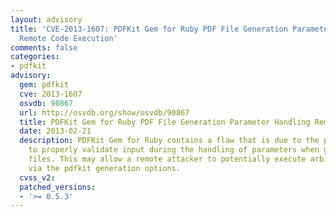 ```yaml
---
layout: advisory
title: 'CVE-2013-1607: PDFKit Gem for Ruby PDF File Generation Parameter Handling
  Remote Code Execution'
comments: false
categories:
- pdfkit
advisory:
  gem: pdfkit
  cve: 2013-1607
  osvdb: 90867
  url: http://osvdb.org/show/osvdb/90867
  title: PDFKit Gem for Ruby PDF File Generation Parameter Handling Remote Code Execution
  date: 2013-02-21
  description: PDFKit Gem for Ruby contains a flaw that is due to the program failing
    to properly validate input during the handling of parameters when generating PDF
    files. This may allow a remote attacker to potentially execute arbitrary code
    via the pdfkit generation options.
  cvss_v2: 
  patched_versions:
  - '>= 0.5.3'
---
```

